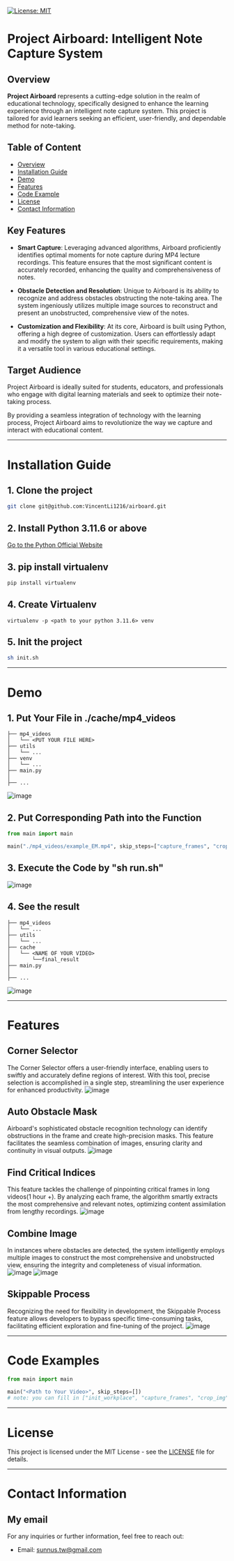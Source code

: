 [![License: MIT](https://img.shields.io/badge/License-MIT-yellow.svg)](https://opensource.org/licenses/MIT)
# Project Airboard: Intelligent Note Capture System

## Overview
**Project Airboard** represents a cutting-edge solution in the realm of educational technology, specifically designed to enhance the learning experience through an intelligent note capture system. This project is tailored for avid learners seeking an efficient, user-friendly, and dependable method for note-taking.

## Table of Content
- [Overview](#overview)
- [Installation Guide](#Installation-Guide)
- [Demo](#Demo)
- [Features](#Features)
- [Code Example](#Code-Examples)
- [License](#License)
- [Contact Information](#Contact-Information)

## Key Features
- **Smart Capture**: Leveraging advanced algorithms, Airboard proficiently identifies optimal moments for note capture during MP4 lecture recordings. This feature ensures that the most significant content is accurately recorded, enhancing the quality and comprehensiveness of notes.
    
- **Obstacle Detection and Resolution**: Unique to Airboard is its ability to recognize and address obstacles obstructing the note-taking area. The system ingeniously utilizes multiple image sources to reconstruct and present an unobstructed, comprehensive view of the notes.
    
- **Customization and Flexibility**: At its core, Airboard is built using Python, offering a high degree of customization. Users can effortlessly adapt and modify the system to align with their specific requirements, making it a versatile tool in various educational settings.
    

## Target Audience
Project Airboard is ideally suited for students, educators, and professionals who engage with digital learning materials and seek to optimize their note-taking process.

By providing a seamless integration of technology with the learning process, Project Airboard aims to revolutionize the way we capture and interact with educational content.

---
# Installation Guide

## 1. Clone the project
```sh
git clone git@github.com:VincentLi1216/airboard.git
```

## 2. Install Python 3.11.6 or above
[Go to the Python Official Website](https://www.python.org/downloads/)

## 3. pip install virtualenv
```sh
pip install virtualenv
```

## 4. Create Virtualenv
```
virtualenv -p <path to your python 3.11.6> venv
```

## 5. Init the project
```sh
sh init.sh
```

---
# Demo
## 1. Put Your File in ./cache/mp4_videos
```
├── mp4_videos
│   └── <PUT YOUR FILE HERE>
├── utils
│   └── ...
├── venv
│   └── ...
├── main.py
│
├── ...
```
![image](md_attachment/input.png)

## 2. Put Corresponding Path into the Function
```python
from main import main

main("./mp4_videos/example_EM.mp4", skip_steps=["capture_frames", "crop_img"])
```

## 3. Execute the Code by "sh run.sh"
![image](md_attachment/run.png)

## 4. See the result
```
├── mp4_videos
│   └── ...
├── utils
│   └── ...
├── cache
│   └── <NAME OF YOUR VIDEO>
│       └──final_result
├── main.py
│
├── ...
```
![image](md_attachment/result.png)

---
# Features
## Corner Selector
The Corner Selector offers a user-friendly interface, enabling users to swiftly and accurately define regions of interest. With this tool, precise selection is accomplished in a single step, streamlining the user experience for enhanced productivity.
![image](./md_attachment/select_corner.gif)
## Auto Obstacle Mask
Airboard's sophisticated obstacle recognition technology can identify obstructions in the frame and create high-precision masks. This feature facilitates the seamless combination of images, ensuring clarity and continuity in visual outputs.
![image](./md_attachment/color_mask.gif)

## Find Critical Indices
This feature tackles the challenge of pinpointing critical frames in long videos(1 hour +). By analyzing each frame, the algorithm smartly extracts the most comprehensive and relevant notes, optimizing content assimilation from lengthy recordings.
![image](./md_attachment/figure.png)

## Combine Image
In instances where obstacles are detected, the system intelligently employs multiple images to construct the most comprehensive and unobstructed view, ensuring the integrity and completeness of visual information.
![image](./md_attachment/91.png)
![image](./md_attachment/combine.gif)

## Skippable Process
Recognizing the need for flexibility in development, the Skippable Process feature allows developers to bypass specific time-consuming tasks, facilitating efficient exploration and fine-tuning of the project.
![image](./md_attachment/skip_process.gif)

---
# Code Examples
```python
from main import main

main("<Path to Your Video>", skip_steps=[])
# note: you can fill in ["init_workplace", "capture_frames", "crop_img", "find_critical_indices", "combine_img"] in skip_steps
```

---
# License

This project is licensed under the MIT License - see the [LICENSE](LICENSE) file for details.

---
# Contact Information
## My email
For any inquiries or further information, feel free to reach out: 
- Email: [sunnus.tw@gmail.com](mailto:sunnus.tw@gmail.com)

